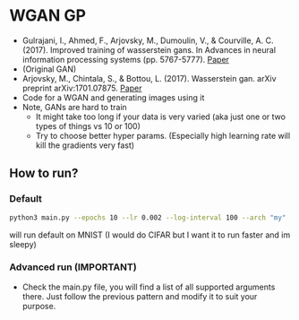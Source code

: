 # WGAN GP

- Gulrajani, I., Ahmed, F., Arjovsky, M., Dumoulin, V., & Courville, A. C. (2017). Improved training of wasserstein gans. In Advances in neural information processing systems (pp. 5767-5777). [Paper](https://papers.nips.cc/paper/7159-improved-training-of-wasserstein-gans.pdf)
- (Original GAN)
- Arjovsky, M., Chintala, S., & Bottou, L. (2017). Wasserstein gan. arXiv preprint arXiv:1701.07875.
[Paper](https://arxiv.org/pdf/1701.07875.pdf%20http://arxiv.org/abs/1701.07875
)
- Code for a WGAN and generating images using it
- Note, GANs are hard to train
    - It might take too long if your data is very varied (aka just one or two types of things vs 10 or 100)
    - Try to choose better hyper params. (Especially high learning rate will kill the gradients very fast)

## How to run?

### Default
```bash
python3 main.py --epochs 10 --lr 0.002 --log-interval 100 --arch "my"
```
will run default  on MNIST (I would do CIFAR but I want it to run faster and im sleepy)

### Advanced run (IMPORTANT)

- Check the main.py file, you will find a list of all supported arguments there. Just follow the previous pattern and modify it to suit your purpose.
